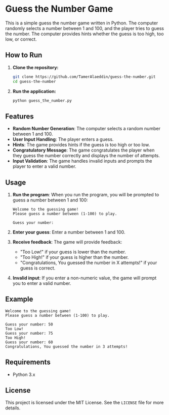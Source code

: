 # Guess the Number Game

This is a simple guess the number game written in Python. The computer randomly selects a number between 1 and 100, and the player tries to guess the number. The computer provides hints whether the guess is too high, too low, or correct.

## How to Run

1. **Clone the repository:**
   ```bash
   git clone https://github.com/TamerAlaeddin/guess-the-number.git
   cd guess-the-number
   ```

2. **Run the application:**
   ```bash
   python guess_the_number.py
   ```

## Features

- **Random Number Generation**: The computer selects a random number between 1 and 100.
- **User Input Handling**: The player enters a guess.
- **Hints**: The game provides hints if the guess is too high or too low.
- **Congratulatory Message**: The game congratulates the player when they guess the number correctly and displays the number of attempts.
- **Input Validation**: The game handles invalid inputs and prompts the player to enter a valid number.

## Usage

1. **Run the program**: When you run the program, you will be prompted to guess a number between 1 and 100:
   ```
   Welcome to the guessing game! 
   Please guess a number between (1-100) to play. 
   
   Guess your number: 
   ```

2. **Enter your guess**: Enter a number between 1 and 100.

3. **Receive feedback**: The game will provide feedback:
   - "Too Low!" if your guess is lower than the number.
   - "Too High!" if your guess is higher than the number.
   - "Congratulations, You guessed the number in X attempts!" if your guess is correct.

4. **Invalid input**: If you enter a non-numeric value, the game will prompt you to enter a valid number.

## Example

```
Welcome to the guessing game! 
Please guess a number between (1-100) to play. 

Guess your number: 50
Too Low!
Guess your number: 75
Too High!
Guess your number: 60
Congratulations, You guessed the number in 3 attempts!
```

## Requirements

- Python 3.x

## License

This project is licensed under the MIT License. See the `LICENSE` file for more details.